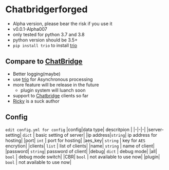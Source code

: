# Chatbridgerforged
- Alpha version, please bear the risk if you use it
- v0.0.1-Alpha007
- only tested for python 3.7 and 3.8
- python version should be 3.5+
- `pip install trio` to install [trio](https://trio.readthedocs.io/)
## Compare to [ChatBridge](https://github.com/TISUnion/ChatBridge)
- Better logging(maybe)
- use [trio](https://trio.readthedocs.io/) for Asynchronous processing
- more feature will be release in the future
  - plugin system will luanch soon
- support to [Chatbridge](https://github.com/TISUnion/ChatBridge) clients so far
- [Ricky](https://github.com/rickyhoho) is a suck author
## Config
`edit config.yml for config`
|config|data type| descritpion |
|-|-|-|
|server-setting| `dict` | basic setting of server|
|ip address|`string`| ip address for hosting|
|port| `int` | port for hosting|
|aes_key| `string` | key for `AES` encrytion|
|clients| `list` | list of clients|
|name| `string` | name of client|
|password| `string`| password of client|
|debug| `dict` | debug mode|
|all| `bool` | debug mode switch|
|CBR| `bool` | not available to use now|
|plugin| `bool` | not available to use now|
